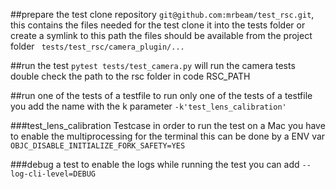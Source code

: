 ##prepare the test
clone repository `git@github.com:mrbeam/test_rsc.git`, this contains the files needed for the test
clone it into the tests folder or create a symlink to this path
the files should be available from the project folder ` tests/test_rsc/camera_plugin/...`

##run the test
`pytest tests/test_camera.py` will run the camera tests
double check the path to the rsc folder in code RSC_PATH

##run one of the tests of a testfile
to run only one of the tests of a testfile you add the name with the k parameter `-k'test_lens_calibration'`

###test_lens_calibration Testcase
in order to run the test on a Mac you have to enable the multiprocessing for the terminal
this can be done by a ENV var `OBJC_DISABLE_INITIALIZE_FORK_SAFETY=YES`

###debug a test
to enable the logs while running the test you can add `--log-cli-level=DEBUG`
